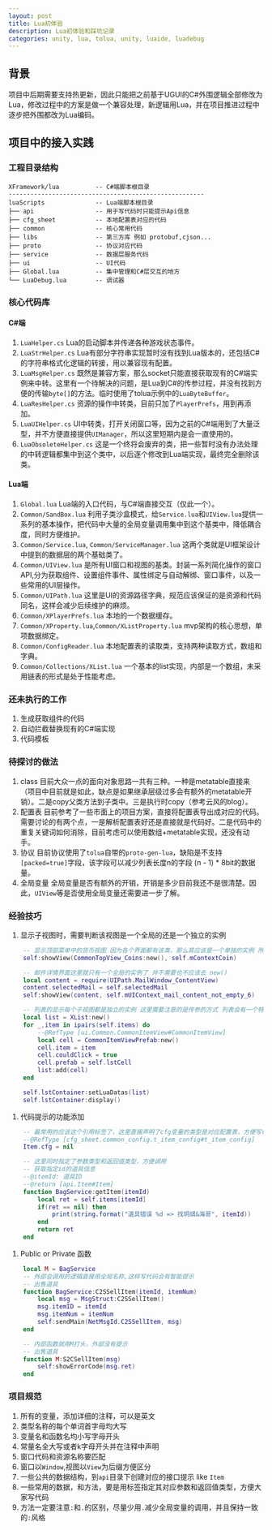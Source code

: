 ```yaml
---
layout: post
title: Lua初体验
description: Lua初体验和踩坑记录
categories: unity, lua, tolua, unity, luaide, luadebug
---
```


## 背景

项目中后期需要支持热更新，因此只能把之前基于UGUI的C#外围逻辑全部修改为Lua，修改过程中的方案是做一个兼容处理，新逻辑用Lua，并在项目推进过程中逐步把外围都改为Lua编码。

## 项目中的接入实践

### 工程目录结构

```
XFramework/lua          -- C#端脚本根目录
------------------------------------------------------
luaScripts              -- Lua端脚本根目录
├── api                 -- 用于写代码时只能提示Api信息
├── cfg_sheet           -- 本地配置表对应的代码
├── common              -- 核心常用代码
├── libs                -- 第三方库 例如 protobuf,cjson...
├── proto               -- 协议对应代码
├── service             -- 数据层服务代码
├── ui                  -- UI代码
├── Global.lua          -- 集中管理和C#层交互的地方
└── LuaDebug.lua        -- 调试器
```

### 核心代码库

#### C#端
1. `LuaHelper.cs` Lua的启动脚本并传递各种游戏状态事件。
1. `LuaStrHelper.cs` Lua有部分字符串实现暂时没有找到Lua版本的，还包括C#的字符串格式化逻辑的转接，用以兼容现有配置。
1. `LuaMsgHelper.cs` 既然是兼容方案，那么socket只能直接获取现有的C#端实例来中转。这里有一个待解决的问题，是Lua到C#的传参过程，并没有找到方便的传输`byte[]`的方法。临时使用了tolua示例中的`LuaByteBuffer`。
1. `LuaResHelper.cs` 资源的操作中转类，目前只加了`PlayerPrefs`，用到再添加。
1. `LuaUIHelper.cs` UI中转类，打开关闭窗口等，因为之前的C#端用到了大量泛型，并不方便直接提供`UIManager`，所以这里短期内是会一直使用的。
1. `LuaObsoleteHelper.cs` 这是一个终将会废弃的类，把一些暂时没有办法处理的中转逻辑都集中到这个类中，以后逐个修改到Lua端实现，最终完全删除该类。
#### Lua端
1. `Global.lua` Lua端的入口代码，与C#端直接交互（仅此一个）。
1. `Common/SandBox.lua` 利用子类沙盒模式，给`Service.lua`和`UIView.lua`提供一系列的基本操作，把代码中大量的全局变量调用集中到这个基类中，降低耦合度，同时方便维护。
1. `Common/Service.lua`, `Common/ServiceManager.lua` 这两个类就是UI框架设计中提到的数据层的两个基础类了。
1. `Common/UIView.lua` 是所有UI窗口和视图的基类。封装一系列简化操作的窗口API,分为获取组件、设置组件事件、属性绑定与自动解绑、窗口事件，以及一些常用的UI层操作。
1. `Common/UIPath.lua` 这里是UI的资源路径字典，规范应该保证的是资源和代码同名，这样会减少后续维护的麻烦。
1. `Common/XPlayerPrefs.lua` 本地的一个数据缓存。
1. `Common/XProperty.lua`,`Common/XListProperty.lua` mvp架构的核心思想，单项数据绑定。
1. `Common/ConfigReader.lua` 本地配置表的读取类，支持两种读取方式，数组和字典。
1. `Common/Collections/XList.lua` 一个基本的list实现，内部是一个数组，未采用链表的形式是处于性能考虑。

### 还未执行的工作
1. 生成获取组件的代码
1. 自动拦截替换现有的C#端实现
1. 代码模板

### 待探讨的做法
1. class
目前大众一点的面向对象思路一共有三种。一种是metatable直接来（项目中目前就是如此，缺点是如果继承层级过多会有额外的metatable开销）。二是copy父类方法到子类中。三是执行时copy（参考云风的blog）。
1. 配置表
目前参考了一些市面上的项目方案，直接将配置表导出成对应的代码。需要讨论的有两个点，一是解析配置表好还是直接就是代码好。二是代码中的重复关键词如何消除，目前考虑可以使用数组+metatable实现，还没有动手。
1. 协议
目前协议使用了`tolua`自带的`proto-gen-lua`，缺陷是不支持`[packed=true]`字段，该字段可以减少列表长度n的字段 (n - 1) * 8bit的数据量。
1. 全局变量
全局变量是否有额外的开销，开销是多少目前我还不是很清楚。因此，`UIView`等是否使用全局变量还需要进一步了解。

### 经验技巧
1. 显示子视图时，需要判断该视图是一个全局的还是一个独立的实例
``` lua
    -- 显示顶部菜单中的货币视图 因为各个界面都有该类，那么其应该是一个单独的实例 所以需要调用 new() 方法
    self:showView(CommonTopView_Coins:new(), self.mContextCoin)

    -- 邮件详情界面这里就只有一个全局的实例了 并不需要也不应该去 new()
    local content = require(UIPath.MailWindow_ContentView)
    content.selectedMail = self.selectedMail 
    self:showView(content, self.mUIContext_mail_content_not_empty_6)

    -- 列表的显示每个子视图都是独立的实例 这里需要注意的是传参的方式 列表会有一个特殊字段 prefab 需要赋值
    local list = XList:new()
    for _,item in ipairs(self.items) do
        --@RefType [ui.Common.CommonItemView#CommonItemView]
        local cell = CommonItemViewPrefab:new()
        cell.item = item
        cell.couldClick = true
        cell.prefab = self.lstCell
        list:add(cell)
    end

    self.lstContainer:setLuaDatas(list)
    self.lstContainer:display()
```

1. 代码提示的功能添加
``` lua
    -- 最常用的应该这个引用标签了，这里直接声明了cfg变量的类型是对应配置表，方便写代码
    --@RefType [cfg_sheet.common_config.t_item_config#t_item_config]
    Item.cfg = nil

    -- 这里同时指定了参数类型和返回值类型，方便调用
    -- 获取指定id的道具信息
    --@itemId: 道具ID
    --@return [api.Item#Item]
    function BagService:getItem(itemId)
        local ret = self.items[itemId]
        if(ret == nil) then
            print(string.format("道具错误 %d => 找玥祺&海哥", itemId))
        end
        return ret
    end
```

1. Public or Private 函数
``` lua
    local M = BagService
    -- 外部会调用的逻辑直接用全局名称,这样写代码会有智能提示
    -- 出售道具
    function BagService:C2SSellItem(itemId, itemNum)
        local msg = MsgStruct:C2SSellItem()
        msg.itemID = itemId
        msg.itemNum = itemNum
        self:sendMain(NetMsgId.C2SSellItem, msg)
    end

    -- 内部函数就用M打头，外部没有提示
    -- 出售道具
    function M:S2CSellItem(msg)
        self:showErrorCode(msg.ret)
    end
```

### 项目规范
1. 所有的变量，添加详细的注释，可以是英文
1. 类型名称的每个单词首字母均大写
1. 变量名和函数名均小写字母开头
1. 常量名全大写或者k字母开头并在注释中声明
1. 窗口代码和资源名称要匹配
1. 窗口以`Window`,视图以`View`为后缀方便区分
1. 一些公共的数据结构，到`api`目录下创建对应的接口提示 like `Item`
1. 一些常用的数据，和方法，要是用标签指定其对应参数和返回值类型，方便大家写代码
1. 方法一定要注意`:`和`.`的区别，尽量少用`.`减少全局变量的调用，并且保持一致的`:`风格